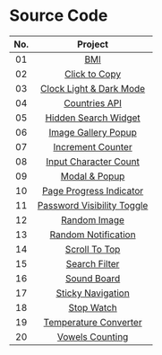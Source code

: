 # Source Code

| No. |                   Project             |
|:----:|:------------------------------------------:|
|   01  | [BMI]()|
|   02  | [Click to Copy]()|
|   03  | [Clock Light & Dark Mode]()|
|   04  | [Countries API]()|
|   05  | [Hidden Search Widget]()|
|   06  | [Image Gallery Popup]()|
|   07  | [Increment Counter]()|
|   08  | [Input Character Count]()|
|   09  | [Modal & Popup]()|
|   10  | [Page Progress Indicator]()|
|   11  | [Password Visibility Toggle]()|
|   12  | [Random Image]()|
|   13  | [Random Notification]()|
|   14  | [Scroll To Top]()|
|   15  | [Search Filter]()|
|   16  | [Sound Board]()|
|   17  | [Sticky Navigation]()|
|   18  | [Stop Watch]()|
|   19  | [Temperature Converter]()|
|   20  | [Vowels Counting]()|